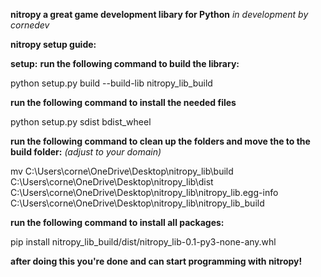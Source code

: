 **nitropy a great game development libary for Python**
*in development by cornedev*

**nitropy setup guide:**

**setup:**
**run the following command to build the library:**

python setup.py build --build-lib nitropy_lib_build

**run the following command to install the needed files**

python setup.py sdist bdist_wheel

**run the following command to clean up the folders and move the to the build folder:** *(adjust to your domain)*

mv C:\Users\corne\OneDrive\Desktop\nitropy_lib\build C:\Users\corne\OneDrive\Desktop\nitropy_lib\dist C:\Users\corne\OneDrive\Desktop\nitropy_lib\nitropy_lib.egg-info C:\Users\corne\OneDrive\Desktop\nitropy_lib\nitropy_lib_build

**run the following command to install all packages:**

pip install nitropy_lib_build/dist/nitropy_lib-0.1-py3-none-any.whl

**after doing this you're done and can start programming with nitropy!**
